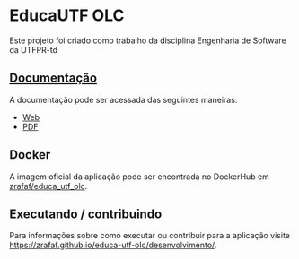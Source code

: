 # EducaUTF OLC

Este projeto foi criado como trabalho da disciplina Engenharia de Software da UTFPR-td

## [Documentação](https://zrafaf.github.io/educa-utf-olc)

A documentação pode ser acessada das seguintes maneiras:
* [Web](https://zrafaf.github.io/educa-utf-olc)
* [PDF](https://github.com/ZrafaF/educa-utf-olc/blob/gh-pages/pdf/document.pdf)

## Docker

A imagem oficial da aplicação pode ser encontrada no DockerHub em [zrafaf/educa_utf_olc](https://hub.docker.com/r/zrafaf/educa_utf_olc).

## Executando / contribuindo

Para informações sobre como executar ou contribuir para a aplicação visite <https://zrafaf.github.io/educa-utf-olc/desenvolvimento/>.